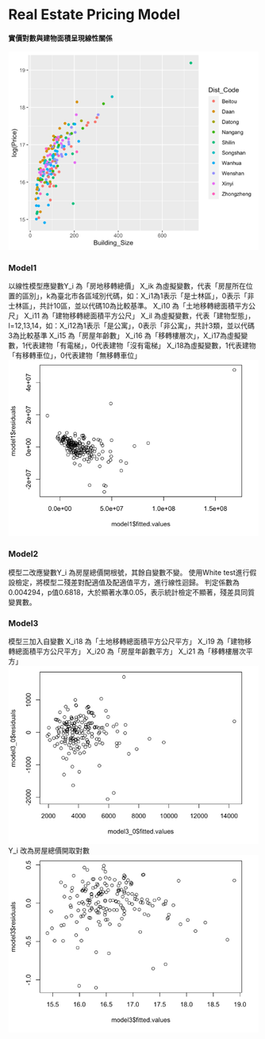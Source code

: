 # Real Estate Pricing Model

#### 實價對數與建物面積呈現線性關係
![建物面積對實價對數圖（以區域別表示）](https://github.com/thezu-twt/RealEstatePricingModel/blob/main/PNG/BuildingSizelogPrice.png)

### Model1
以線性模型應變數Y_i 為「房地移轉總價」
X_ik 為虛擬變數，代表「房屋所在位置的區別」，k為臺北市各區域別代碼，如：X_i1為1表示「是士林區」，0表示「非士林區」，共計10區，並以代碼10為比較基準。
X_i10 為「土地移轉總面積平方公尺」
X_i11 為「建物移轉總面積平方公尺」
X_il 為虛擬變數，代表「建物型態」，l=12,13,14，如：X_i12為1表示「是公寓」，0表示「非公寓」，共計3類，並以代碼3為比較基準
X_i15 為「房屋年齡數」
X_i16 為「移轉樓層次」，X_i17為虛擬變數，1代表建物「有電梯」，0代表建物「沒有電梯」
X_i18為虛擬變數，1代表建物「有移轉車位」，0代表建物「無移轉車位」
![模型一殘差分析圖](https://github.com/thezu-twt/RealEstatePricingModel/blob/main/PNG/PlotModel1.png)

### Model2
模型二改應變數Y_i 為房屋總價開根號，其餘自變數不變。
使用White test進行假設檢定，將模型二殘差對配適值及配適值平方，進行線性迴歸。
判定係數為0.004294，p值0.6818，大於顯著水準0.05，表示統計檢定不顯著，殘差具同質變異數。

### Model3
模型三加入自變數
X_i18 為「土地移轉總面積平方公尺平方」
X_i19 為「建物移轉總面積平方公尺平方」
X_i20 為「房屋年齡數平方」
X_i21 為「移轉樓層次平方」
![模型三殘差分析圖](https://github.com/thezu-twt/RealEstatePricingModel/blob/main/PNG/PlotModel3.1.png)
Y_i 改為房屋總價開取對數
![調整後模型三殘差分析圖](https://github.com/thezu-twt/RealEstatePricingModel/blob/main/PNG/PlotModel3.2.png)



